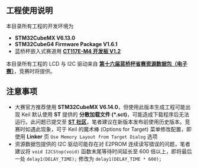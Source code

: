 ## 工程使用说明

本目录所有工程的开发环境为
* **STM32CubeMX V6.13.0**
* **STM32CubeG4 Firmware Package V1.6.1**
* 蓝桥杯嵌入式赛道用 [**CT117E-M4 开发板 V1.2**](https://item.taobao.com/item.htm?id=634196587834&skuId=4927684543021)

本目录所有工程的 LCD 与 I2C 驱动来自 [**第十六届蓝桥杯省赛资源数据包（电子赛）**](https://dasai.lanqiao.cn/notices/1096)，竞赛时将提供。

## 注意事项

* 大赛官方推荐使用 **STM32CubeMX V6.14.0**，但使用此版本生成工程可能出现 Keil 默认使用 **ST** 提供的 **分散加载文件 (\*.sct)**，可能造成下载程序后无法运行。此问题已提交至 [**ST 社区**](https://community.st.com/t5/stm32cubemx-mcus/stm32cubemx-v6-14-0-scatter-file-issue-with-stm32g474-project/td-p/780632)，笔者建议在新版本发布前使用历史版本。竞赛时如遇此现象，可于 Keil 的魔术棒 (Options for Target) 菜单修改配置，即使用 **Linker** 页 `Use Memory Layout from Target Dialog` 选项
* 资源数据包提供的 I2C 驱动可能存在对 E2PROM 连续读写错误的问题，笔者建议将 `void I2CStop(void)` 函数末尾等待时间延长至 600 倍以上，即将最后一处 `delay1(DELAY_TIME);` 修改为 `delay1(DELAY_TIME * 600);`